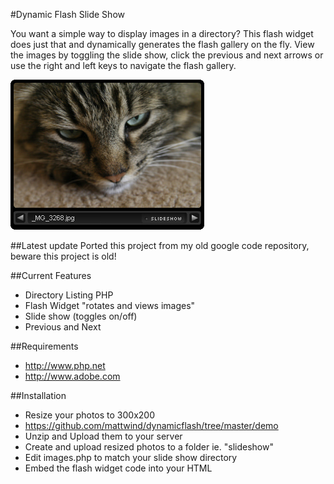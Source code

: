 #Dynamic Flash Slide Show

You want a simple way to display images in a directory? This flash widget does just that and dynamically generates the flash gallery on the fly. View the images by toggling the slide show, click the previous and next arrows or use the right and left keys to navigate the flash gallery.

<img src="https://raw.githubusercontent.com/mattwind/dynamicflash/master/screenshot.jpg">

##Latest update
Ported this project from my old google code repository, beware this project is old!

##Current Features
* Directory Listing PHP
* Flash Widget "rotates and views images"
* Slide show (toggles on/off)
* Previous and Next

##Requirements
* http://www.php.net
* http://www.adobe.com

##Installation
* Resize your photos to 300x200
* https://github.com/mattwind/dynamicflash/tree/master/demo
* Unzip and Upload them to your server
* Create and upload resized photos to a folder ie. "slideshow"
* Edit images.php to match your slide show directory
* Embed the flash widget code into your HTML
